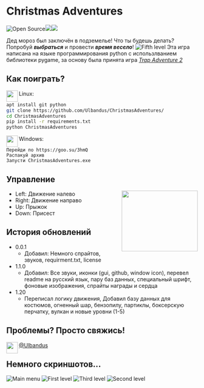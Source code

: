 # Christmas Adventures

![Open Source](https://img.shields.io/static/v1?label=OS&message=Open%20Source&color=White)![](https://img.shields.io/static/v1?label=U&message=Unlicensed&color=black)![](https://img.shields.io/static/v1?label=YL&message=YandexLyceumProject&color=red)

Дед мороз был заключён в подземелье! Что ты будешь делать?
Попробуй ***выбраться*** и провести ***время весело***!
![Fifth level](https://i.imgur.com/HcX2dNk.png)
Эта игра написана на языке программирования python 
с использлванием библиотеки pygame, за основу была принята игра *[Trap Adventure 2](http://trapadventure2.org/)*
## Как поиграть?
<img align="left" width="30" height="30" src="https://i.imgur.com/0hv6SOQ.png">
   Linux:

```sh
apt install git python
git clone https://github.com/Ulbandus/ChristmasAdventures/
cd ChristmasAdventures
pip install -r requirements.txt
python ChristmasAdventures 
```

<img align="left" width="30" height="30" src="https://i.imgur.com/tD6vH32.png">
Windows:

```
Перейди по https://goo.su/3hmQ
Распакуй архив
Запусти ChristmasAdventures.exe
```

## Управление
<img align="right" width="200" height="160" src="https://i.imgur.com/TQK70fH.jpg">

* Left: Движение налево
* Right: Движение направо
* Up: Прыжок
* Down: Присест

## История обновлений 

* 0.0.1
    * Добавил: Немного спрайтов, звуков, requirment.txt, license
* 1.1.0
    * Добавил: Все звуки, иконки (gui, github, window icon),
    перевел readme на русский язык, пару баз данных, специальный шрифт, фоновые изображения, спрайты награды и сердца
* 1.20
    * Переписал логику движения,  Добавил базу данных для костюмов, огненный шар, бензопилу, партиклы, боксерскую перчатку, вулкан и новые уровни (1-5)

## Проблемы? Просто свяжись!
<img align="left" width="30" height="30" src="https://i.imgur.com/62nfi9Z.png">
  
  [@Ulbandus](https://tlgg.ru/Ulbandus)


## Немного скриншотов...
![Main menu](https://i.imgur.com/Zd48zSF.png)
![First level](https://i.imgur.com/Gm0ZrLS.png)
![Third level](https://i.imgur.com/wiS4Qgn.png)
![Second level](https://i.imgur.com/ZdXRqkE.png)
